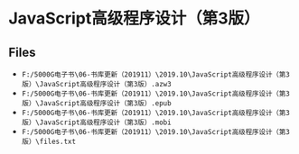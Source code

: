 # JavaScript高级程序设计（第3版）

## Files

- `F:/5000G电子书\06-书库更新（201911）\2019.10\JavaScript高级程序设计（第3版）\JavaScript高级程序设计（第3版）.azw3`
- `F:/5000G电子书\06-书库更新（201911）\2019.10\JavaScript高级程序设计（第3版）\JavaScript高级程序设计（第3版）.epub`
- `F:/5000G电子书\06-书库更新（201911）\2019.10\JavaScript高级程序设计（第3版）\JavaScript高级程序设计（第3版）.mobi`
- `F:/5000G电子书\06-书库更新（201911）\2019.10\JavaScript高级程序设计（第3版）\files.txt`
